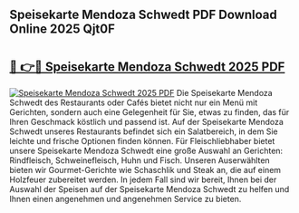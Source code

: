 ## Speisekarte Mendoza Schwedt PDF Download Online 2025 Qjt0F

# <h2><a href="http://gcb4su.nevu.top/?p=Speisekarte+Mendoza+Schwedt">🔗 👉🔴 Speisekarte Mendoza Schwedt 2025 PDF</a></h2>

[![Speisekarte Mendoza Schwedt 2025 PDF](https://i.imgur.com/dBaPXMq.png)](http://gcb4su.nevu.top/?p=Speisekarte+Mendoza+Schwedt)
Die Speisekarte Mendoza Schwedt des Restaurants oder Cafés bietet nicht nur ein Menü mit Gerichten, sondern auch eine Gelegenheit für Sie, etwas zu finden, das für Ihren Geschmack köstlich und passend ist. Auf der Speisekarte Mendoza Schwedt unseres Restaurants befindet sich ein Salatbereich, in dem Sie leichte und frische Optionen finden können. Für Fleischliebhaber bietet unsere Speisekarte Mendoza Schwedt eine große Auswahl an Gerichten: Rindfleisch, Schweinefleisch, Huhn und Fisch. Unseren Auserwählten bieten wir Gourmet-Gerichte wie Schaschlik und Steak an, die auf einem Holzfeuer zubereitet werden. In jedem Fall sind wir bereit, Ihnen bei der Auswahl der Speisen auf der Speisekarte Mendoza Schwedt zu helfen und Ihnen einen angenehmen und angenehmen Service zu bieten.
